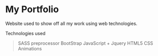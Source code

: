 # My Portfolio

Website used to show off all my work using web technologies. 

Technologies used
  > SASS preprocessor
  > BootStrap
  > JavaScript + Jquery
  > HTML5
  > CSS Animations
